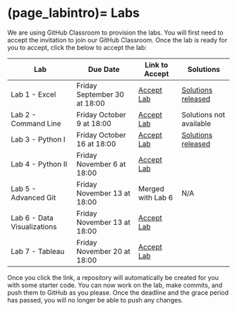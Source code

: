 (page_labintro)=
Labs
=======================

We are using GitHub Classroom to provision the labs. 
You will first need to accept the invitation to join our GitHub Classroom.
Once the lab is ready for you to accept, click the below to accept the lab:

| Lab                         | Due Date                     | Link to Accept                                        | Solutions               |
|-----------------------------|------------------------------|-------------------------------------------------------|-------------------------|
| Lab 1 - Excel               | Friday September 30 at 18:00 | [Accept Lab](https://classroom.github.com/a/LT5XhYBO) | [Solutions released]()  |
| Lab 2 - Command Line        | Friday October 9 at 18:00    | [Accept Lab](https://classroom.github.com/a/iswUpLNP) | Solutions not available |
| Lab 3 - Python I            | Friday October 16 at 18:00   | [Accept Lab](https://classroom.github.com/a/6V9fm8Hj) | [Solutions released]()  |
| Lab 4 - Python II           | Friday November 6 at 18:00   | [Accept Lab](https://classroom.github.com/a/TAb2B8d7) | []()                    |
| Lab 5 - Advanced Git        | Friday November 13 at 18:00  | Merged with Lab 6                                     | N/A                     |
| Lab 6 - Data Visualizations | Friday November 13 at 18:00  | [Accept Lab](https://classroom.github.com/a/kBZ7_9T-) | []()                    |
| Lab 7 - Tableau             | Friday November 20 at 18:00  | [Accept Lab](https://classroom.github.com/a/IN1wVevb) | []()                    |

Once you click the link, a repository will automatically be created for you with some starter code.
You can now work on the lab, make commits, and push them to GitHub as you please. 
Once the deadline and the grace period has passed, you will no longer be able to push any changes.